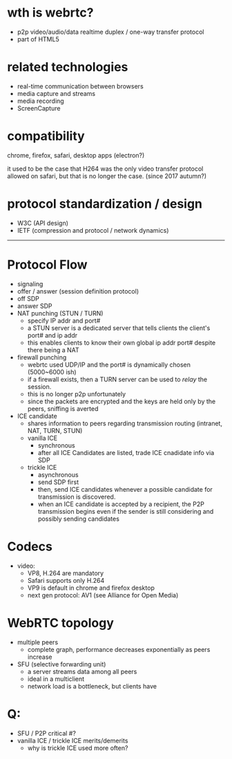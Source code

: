 # wth is webrtc?
- p2p video/audio/data realtime duplex / one-way transfer protocol
- part of HTML5 

# related technologies
- real-time communication between browsers
- media capture and streams
- media recording
- ScreenCapture

# compatibility
chrome, firefox, safari, desktop apps (electron?)

it used to be the case that H264 was the only video transfer protocol allowed on safari, but that is no longer the case. (since 2017 autumn?)

# protocol standardization / design
- W3C (API design)
- IETF (compression and protocol / network dynamics)

---

# Protocol Flow
- signaling
- offer / answer (session definition protocol)
- off SDP
- answer SDP
- NAT punching (STUN / TURN)
  - specify IP addr and port#
  - a STUN server is a dedicated server that tells clients the client's port# and ip addr
  - this enables clients to know their own global ip addr port# despite there being a NAT
- firewall punching
  - webrtc used UDP/IP and the port# is dynamically chosen (5000~6000 ish)
  - if a firewall exists, then a TURN server can be used to *relay* the session.
  - this is no longer p2p unfortunately
  - since the packets are encrypted and the keys are held only by the peers, sniffing is averted
- ICE candidate
  - shares information to peers regarding transmission routing (intranet, NAT, TURN, STUN)
  - vanilla ICE
    - synchronous
    - after all ICE Candidates are listed, trade ICE cnadidate info via SDP
  - trickle ICE
    - asynchronous
    - send SDP first
    - then, send ICE candidates whenever a possible candidate for transmission is discovered.
    - when an ICE candidate is accepted by a recipient, the P2P transmission begins even if the sender is still considering and possibly sending candidates

# Codecs
- video:
  - VP8, H.264 are mandatory
  - Safari supports only H.264
  - VP9 is default in chrome and firefox desktop
  - next gen protocol: AV1 (see Alliance for Open Media)

# WebRTC topology
- multiple peers
  - complete graph, performance decreases exponentially as peers increase
- SFU (selective forwarding unit)
  - a server streams data among all peers
  - ideal in a multiclient 
  - network load is a bottleneck, but clients have 

# Q:
- SFU / P2P critical #?
- vanilla ICE / trickle ICE merits/demerits
  - why is trickle ICE used more often?
